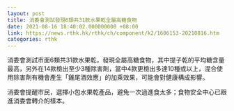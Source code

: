 ```yaml
---
layout: post
title: 消委會測試發現6類共31款水果乾全屬高糖食物
date: 2021-08-16 18:40:02.000000000 +08:00
link: https://news.rthk.hk/rthk/ch/component/k2/1606153-20210816.htm
categories: rthk
---
```


消委會測試市面6類共31款水果乾，發現全屬高糖食物，其中提子乾的平均糖含量最高，另外在14款檢出至少3種除害劑，當中4款更檢出多達10種或以上，混合使用除害劑有機會產生「雞尾酒效應」的加乘效果，可能會對健康構成影響。

消委會提醒市民，選擇小包水果乾產品，避免一次過進食太多；食物安全中心已跟進消委會轉介的樣本。
